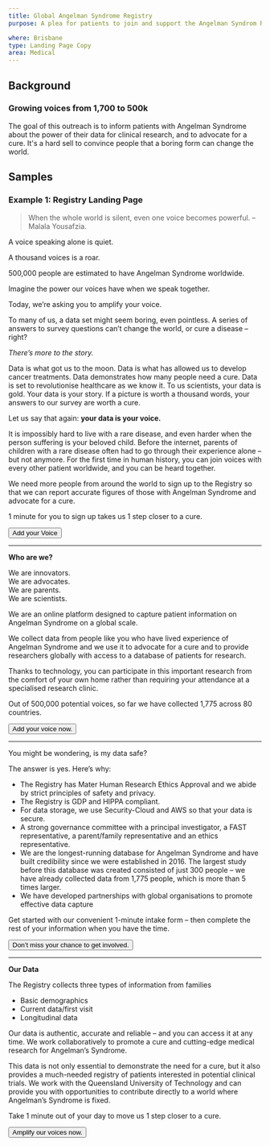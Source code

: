```yaml
---
title: Global Angelman Syndrome Registry
purpose: A plea for patients to join and support the Angelman Syndrom Registry on a global scale.

where: Brisbane
type: Landing Page Copy
area: Medical
---
```


## Background

### Growing voices from 1,700 to 500k

The goal of this outreach is to inform patients with Angelman Syndrome about the power of their data for clinical research, and to advocate for a cure. It's a hard sell to convince people that a boring form can change the world.

## Samples

### Example 1: Registry Landing Page

> When the whole world is silent, even one voice becomes powerful. 
> – Malala Yousafzia.

A voice speaking alone is quiet.

A thousand voices is a roar.

500,000 people are estimated to have Angelman Syndrome worldwide.

Imagine the power our voices have when we speak together.

Today, we’re asking you to amplify your voice.

To many of us, a data set might seem boring, even pointless. A series of answers to survey questions can’t change the world, or cure a disease – right?

_There’s more to the story._

Data is what got us to the moon. Data is what has allowed us to develop cancer treatments. Data demonstrates how many people need a cure. Data is set to revolutionise healthcare as we know it. To us scientists, your data is gold. Your data is your story. If a picture is worth a thousand words, your answers to our survey are worth a cure.

Let us say that again: **your data is your voice.**

It is impossibly hard to live with a rare disease, and even harder when the person suffering is your beloved child. Before the internet, parents of children with a rare disease often had to go through their experience alone – but not anymore. For the first time in human history, you can join voices with every other patient worldwide, and you can be heard together.

We need more people from around the world to sign up to the Registry so that we can report accurate figures of those with Angelman Syndrome and advocate for a cure.

1 minute for you to sign up takes us 1 step closer to a cure.

<button class="py-2 px-4 bg-gray-100 text-black font-medium rounded block">Add your Voice</button>

<hr class="w-full border-t-2 border-gray-100">

**Who are we?**

We are innovators.<br/>
We are advocates.<br/>
We are parents.<br/>
We are scientists.<br/>

We are an online platform designed to capture patient information on Angelman Syndrome on a global scale.

We collect data from people like you who have lived experience of Angelman Syndrome and we use it to advocate for a cure and to provide researchers globally with access to a database of patients for research.

Thanks to technology, you can participate in this important research from the comfort of your own home rather than requiring your attendance at a specialised research clinic. 

Out of 500,000 potential voices, so far we have collected 1,775 across 80 countries.

<button class="py-2 px-4 bg-gray-100 text-black font-medium rounded block">Add your voice now.</button>

<hr class="w-full border-t-2 border-gray-100">

You might be wondering, is my data safe?

The answer is yes. Here’s why:
- The Registry has Mater Human Research Ethics Approval and we abide by strict principles of safety and privacy. 
- The Registry is GDP and HIPPA compliant.
- For data storage, we use Security-Cloud and AWS so that your data is secure.
- A strong governance committee with a principal investigator, a FAST representative, a parent/family representative and an ethics representative. 
- We are the longest-running database for Angelman Syndrome and have built credibility since we were established in 2016. The largest study before this database was created consisted of just 300 people – we have already collected data from 1,775 people, which is more than 5 times larger.
- We have developed partnerships with global organisations to promote effective data capture


Get started with our convenient 1-minute intake form – then complete the rest of your information when you have the time. 

<button class="py-2 px-4 bg-gray-100 text-black font-medium rounded block">Don’t miss your chance to get involved.</button>

<hr class="w-full border-t-2 border-gray-100">

**Our Data**

The Registry collects three types of information from families

- Basic demographics
- Current data/first visit
- Longitudinal data 

Our data is authentic, accurate and reliable – and you can access it at any time. We work collaboratively to promote a cure and cutting-edge medical research for Angelman’s Syndrome.


This data is not only essential to demonstrate the need for a cure, but it also provides a much-needed registry of patients interested in potential clinical trials. We work with the  Queensland University of Technology and can provide you with opportunities to contribute directly to a world where Angelman’s Syndrome is fixed.

Take 1 minute out of your day to move us 1 step closer to a cure. 

<button class="py-2 px-4 bg-gray-100 text-black font-medium rounded block">Amplify our voices now.</button>